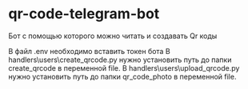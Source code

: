 # qr-code-telegram-bot

Бот с помощью которого можно читать и создавать   Qr коды

В файл .env необходимо вставить токен бота 
В handlers\users\create_qrcode.py нужно установить путь до папки create_qrcode в переменной file.
В handlers\users\upload_qrcode.py нужно установить путь до папки qr_code_photo в переменной file.


